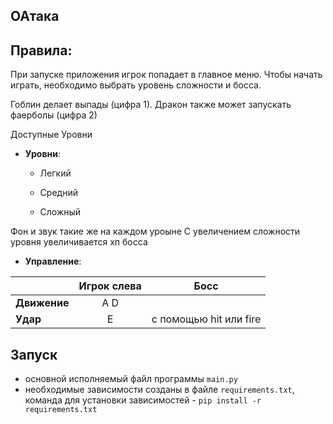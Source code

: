 ## ОАтака

## Правила:
При запуске приложения игрок попадает в главное меню. Чтобы начать играть, необходимо выбрать уровень сложности и босса.

Гоблин делает выпады (цифра 1). Дракон также может запускать фаерболы (цифра 2)

Доступные Уровни
* **Уровни**:

  - Легкий

  - Средний

  - Сложный

Фон и звук такие же на каждом уроыне С увеличением сложности уровня увеличивается хп босса
* **Управление**:


|              | Игрок слева |            Босс            |
|:-------------|:-----------:|:--------------------------:|
| **Движение** |    A  D     |                            |
| **Удар**     |      E      |   с помощью hit или fire   |
           

## Запуск

- основной исполняемый файл программы `main.py`
- необходимые зависимости созданы в файле `requirements.txt`, команда для установки зависимостей - `pip install -r requirements.txt`
